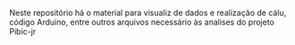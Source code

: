 Neste repositório há o material para visualiz  de dados  e realização de cálu, código Arduino, entre outros arquivos necessário às analises do projeto Pibic-jr
